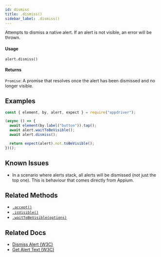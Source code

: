 ```yaml
---
id: dismiss
title: .dismiss()
sidebar_label: .dismiss()
---
```


Attempts to dismiss a native alert. If an alert is not visible, an error will be thrown.

#### Usage

```text
alert.dismiss()
```

#### Returns

`Promise`: A promise that resolves once the alert has been dismissed and no longer visible.

## Examples

```javascript
const { element, by, alert, expect } = require("appdriver");

(async () => {
  await element(by.label("button")).tap();
  await alert.waitToBeVisible();
  await alert.dismiss();

  return expect(alert).not.toBeVisible();
})();
```

## Known Issues

- In a scenario where alerts stack, all alerts will be dismissed (not just the top one). This is behaviour that comes directly from Appium.

## Related Methods

- [`.accept()`](./accept.md)
- [`.isVisible()`](./isVisible.md)
- [`.waitToBeVisible(options)`](./waitToBeVisible.md)

## Related Docs

- [Dismiss Alert (W3C)](https://www.w3.org/TR/webdriver/#dismiss-alert)
- [Get Alert Text (W3C)](https://www.w3.org/TR/webdriver/#get-alert-text)